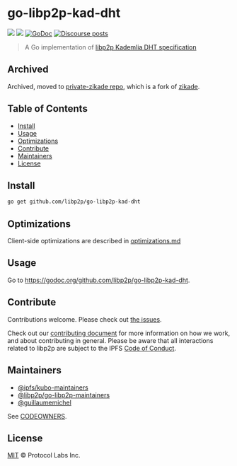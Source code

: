 # go-libp2p-kad-dht

[![](https://img.shields.io/badge/made%20by-Protocol%20Labs-blue.svg?style=flat-square)](https://protocol.ai)
[![](https://img.shields.io/badge/project-libp2p-yellow.svg?style=flat-square)](https://libp2p.io)
[![GoDoc](https://godoc.org/github.com/libp2p/go-libp2p-kad-dht?status.svg)](https://godoc.org/github.com/libp2p/go-libp2p-kad-dht)
[![Discourse posts](https://img.shields.io/discourse/https/discuss.libp2p.io/posts.svg)](https://discuss.libp2p.io)

> A Go implementation of [libp2p Kademlia DHT specification](https://github.com/libp2p/specs/tree/master/kad-dht)

## Archived
Archived, moved to [private-zikade repo](https://github.com/plprobelab/zikade), which is a fork of [zikade](https://github.com/plprobelab/zikade). 

## Table of Contents

- [Install](#install)
- [Usage](#usage)
- [Optimizations](#optimizations)
- [Contribute](#contribute)
- [Maintainers](#maintainers)
- [License](#license)

## Install

```sh
go get github.com/libp2p/go-libp2p-kad-dht
```

## Optimizations

Client-side optimizations are described in [optimizations.md](./optimizations.md)

## Usage

Go to https://godoc.org/github.com/libp2p/go-libp2p-kad-dht.

## Contribute

Contributions welcome. Please check out [the issues](https://github.com/libp2p/go-libp2p-kad-dht/issues).

Check out our [contributing document](https://github.com/libp2p/community/blob/master/CONTRIBUTE.md) for more information on how we work, and about contributing in general. Please be aware that all interactions related to libp2p are subject to the IPFS [Code of Conduct](https://github.com/ipfs/community/blob/master/code-of-conduct.md).

<!-- Small note: If editing the README, please conform to the [standard-readme](https://github.com/RichardLitt/standard-readme) specification. -->

## Maintainers

- [@ipfs/kubo-maintainers](https://github.com/orgs/ipfs/teams/kubo-maintainers)
- [@libp2p/go-libp2p-maintainers](https://github.com/orgs/libp2p/teams/go-libp2p-maintainers)
- [@guillaumemichel](https://github.com/guillaumemichel)

See [CODEOWNERS](./CODEOWNERS).

## License

[MIT](LICENSE) © Protocol Labs Inc.
